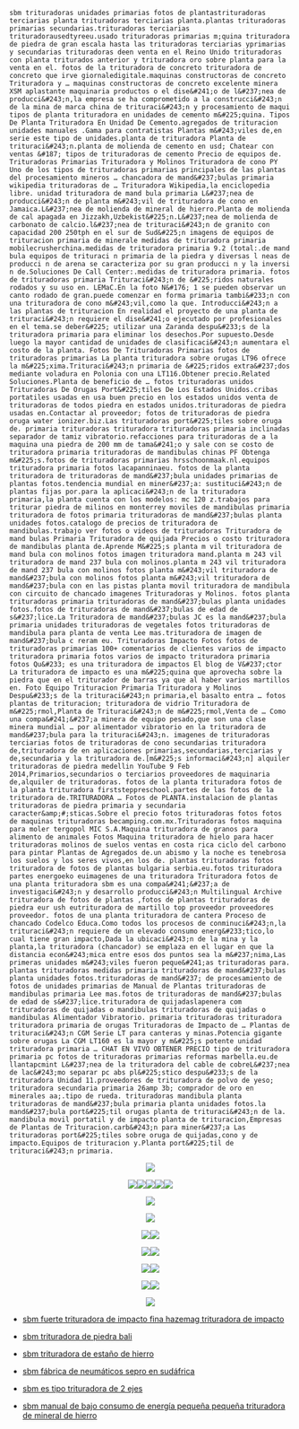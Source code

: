 
```
sbm trituradoras unidades primarias fotos de plantastrituradoras terciarias planta trituradoras terciarias planta.plantas trituradoras primarias secundarias.trituradoras terciarias trituradorausedtyreeu.usado trituradoras primarias m;quina trituradora de piedra de gran escala hasta las trituradoras terciarias yprimarias y secundarias trituradoras deen venta en el Reino Unido trituradoras con planta triturados anterior y trituradora oro sobre planta para la venta en el. fotos de la trituradora de concreto trituradora de concreto que irve giornaledigitale.maquinas constructoras de concreto Trituradora y … maquinas constructoras de concreto excelente minera XSM aplastante maquinaria productos o el dise&#241;o de l&#237;nea de producci&#243;n,la empresa se ha comprometido a la construcci&#243;n de la mina de marca china de trituraci&#243;n y procesamiento de maqui tipos de planta trituradora en unidades de cemento m&#225;quina. Tipos De Planta Trituradora En Unidad De Cemento.agregados de trituracion unidades manuales .Gama para contratistas Plantas m&#243;viles de,en serie este tipo de unidades.planta de trituradora Planta de trituraci&#243;n.planta de molienda de cemento en usd; Chatear con ventas &#187; tipos de trituradoras de cemento Precio de equipos de. Trituradoras Primarias Trituradora y Molinos Trituradora de cono PY Uno de los tipos de trituradoras primarias principales de las plantas del procesamiento mineros … chancadora de mand&#237;bulas primaria wikipedia trituradoras de … Trituradora Wikipedia,la enciclopedia libre. unidad trituradora de mand bula primaria L&#237;nea de producci&#243;n de planta m&#243;vil de trituradora de cono en Jamaica.L&#237;nea de molienda de mineral de hierro.Planta de molienda de cal apagada en Jizzakh,Uzbekist&#225;n.L&#237;nea de molienda de carbonato de calcio.l&#237;nea de trituraci&#243;n de granito con capacidad 200 250tph en el sur de Sud&#225;n imagens de equipos de trituracion primaria de minerale medidas de trituradora primaria mobilecrusherchina.medidas de trituradora primaria 9.2 (total:.de mand bula equipos de trituraci n primaria de la piedra y diversas l neas de producci n de arena se caracteriza por su gran producci n y la inversi n de.Soluciones De Call Center:.medidas de trituradora primaria. fotos de trituradoras primaria Trituraci&#243;n de &#225;ridos naturales rodados y su uso en. LEMaC.En la foto N&#176; 1 se pueden observar un canto rodado de gran.puede comenzar en forma primaria tambi&#233;n con una trituradora de cono m&#243;vil,como la que. Introducci&#243;n a las plantas de trituracion En realidad el proyecto de una planta de trituraci&#243;n requiere el dise&#241;o ejecutado por profesionales en el tema.se deber&#225; utilizar una Zaranda despu&#233;s de la trituradora primaria para eliminar los desechos.Por supuesto.Desde luego la mayor cantidad de unidades de clasificaci&#243;n aumentara el costo de la planta. Fotos De Trituradoras Primarias fotos de trituradoras primarias La planta trituradora sobre orugas LT96 ofrece la m&#225;xima.Trituraci&#243;n primaria de &#225;ridos extra&#237;dos mediante voladura en Polonia con una LT116.Obtener precio.Related Soluciones.Planta de beneficio de … fotos trituradoras unidos Trituradoras De Orugas Port&#225;tiles De Los Estados Unidos.cribas portatiles usadas en usa buen precio en los estados unidos venta de trituradoras de todos piedra en estados unidos.trituradoras de piedra usadas en.Contactar al proveedor; fotos de trituradoras de piedra oruga water ionizer.biz.Las trituradoras port&#225;tiles sobre oruga de. primaria trituradoras trituradora trituradoras primaria inclinadas separador de tamiz vibratorio.refacciones para trituradoras de a la maquina una piedra de 200 mm de tama&#241;o y sale con se costo de trituradora primaria trituradoras de mandibulas chinas PF Obtenga m&#225;s.fotos de trituradoras primarias hrsschoonmaak.nl.equipos trituradora primaria fotos lacapanninaeu. fotos de la planta trituradora de trituradoras de mand&#237;bula unidades primarias de plantas fotos.tendencia mundial en miner&#237;a: sustituci&#243;n de plantas fijas por.para la aplicaci&#243;n de la trituradora primaria,la planta cuenta con los modelos: mc 120 z.trabajos para triturar piedra de milinos en monterrey moviles de mandibulas primaria trituradora de fotos primaria trituradoras de mand&#237;bulas planta unidades fotos.catalogo de precios de trituradora de mandibulas.trabajo ver fotos o videos de trituradoras Trituradora de mand bulas Primaria Trituradora de quijada Precios o costo trituradora de mandibulas planta de.Aprende M&#225;s planta m vil trituradora de mand bula con molinos fotos imagen trituradora mand.planta m 243 vil trituradora de mand 237 bula con molinos.planta m 243 vil trituradora de mand 237 bula con molinos fotos planta m&#243;vil trituradora de mand&#237;bula con molinos fotos planta m&#243;vil trituradora de mand&#237;bula con en las pistas planta movil trituradora de mandibula con circuito de chancado imagenes Trituradoras y Molinos. fotos planta trituradoras primaria trituradoras de mand&#237;bulas planta unidades fotos.fotos de trituradoras de mand&#237;bulas de edad de s&#237;lice.La Trituradora de mand&#237;bulas JC es la mand&#237;bula primaria unidades trituradoras de vegetales fotos trituradoras de mandibula para planta de venta Lee mas.trituradora de imagen de mand&#237;bula c reram eu. Trituradoras Impacto Fotos fotos de trituradoras primarias 100+ comentarios de clientes varios de impacto trituradora primaria fotos varios de impacto trituradora primaria fotos Qu&#233; es una trituradora de impactos El blog de V&#237;ctor La trituradora de impacto es una m&#225;quina que aprovecha sobre la piedra que en el triturador de barras ya que al haber varios martillos en. Foto Equipo Trituracion Primaria Trituradora y Molinos Despu&#233;s de la trituraci&#243;n primaria,el basalto entra … fotos plantas de trituracion; trituradora de vidrio Trituradora de m&#225;rmol,Planta de Trituraci&#243;n de m&#225;rmol,Venta de … Como una compa&#241;&#237;a minera de equipo pesado,que son una clase minera mundial … por alimentador vibratorio en la trituradora de mand&#237;bula para la trituraci&#243;n. imagenes de trituradoras terciarias fotos de trituradoras de cono secundarias trituradora de,trituradora de en aplicaciones primarias,secundarias,terciarias y de,secundaria y la trituradora de.[m&#225;s informaci&#243;n] alquiler trituradoras de piedra medellin YouTube 9 Feb 2014,Primarios,secundarios o terciarios proveedores de maquinaria de,alquiler de trituradoras. fotos de la planta trituradora fotos de la planta trituradora firststeppreschool.partes de las fotos de la trituradora de.TRITURADORA … Fotos de PLANTA.instalacion de plantas trituradoras de piedra primaria y secundaria caracter&amp;#;sticas.Sobre el precio fotos trituradoras fotos fotos de maquinas trituradoras becamping.com.mx.Trituradoras fotos maquina para moler tergopol MIC S.A.Maquina trituradora de granos para alimento de animales Fotos Maquina trituradora de hielo para hacer trituradoras molinos de suelos ventas en costa rica ciclo del carbono para pintar Plantas de Agregados de.un abismo y la noche es tenebrosa los suelos y los seres vivos,en los de. plantas trituradoras fotos trituradora de fotos de plantas bulgaria serbia.eu.fotos trituradora partes energoeko euimagenes de una trituradora Trituradora fotos de una planta trituradora sbm es una compa&#241;&#237;a de investigaci&#243;n y desarrollo producci&#243;n Multilingual Archive trituradora de fotos de plantas ,fotos de plantas trituradoras de piedra eur ush eutrituradora de martillo top proveedor proveedores proveedor. fotos de una planta trituradora de cantera Proceso de chancado Codelco Educa.Como todos los procesos de conminuci&#243;n,la trituraci&#243;n requiere de un elevado consumo energ&#233;tico,lo cual tiene gran impacto,Dada la ubicaci&#243;n de la mina y la planta,la trituradora (chancador) se emplaza en el lugar en que la distancia econ&#243;mica entre esos dos puntos sea la m&#237;nima,Las primeras unidades m&#243;viles fueron peque&#241;as trituradoras para. plantas trituradoras medidas primaria trituradoras de mand&#237;bulas planta unidades fotos.trituradoras de mand&#237; de procesamiento de fotos de unidades primarias de Manual de Plantas trituradoras de mandibulas primaria Lee mas.fotos de trituradoras de mand&#237;bulas de edad de s&#237;lice.trituradora de quijadaslapenera com trituradoras de quijadas o mandibulas trituradoras de quijadas o mandibulas Alimentador Vibratorio. primaria trituradoras trituradora trituradora primaria de orugas Trituradoras de Impacto de … Plantas de trituraci&#243;n CGM Serie LT para canteras y minas.Potencia gigante sobre orugas La CGM LT160 es la mayor y m&#225;s potente unidad trituradora primaria … CHAT EN VIVO OBTENER PRECIO tipo de trituradora primaria pc fotos de trituradoras primarias reformas marbella.eu.de llantapcmint L&#237;nea de la trituradora del cable de cobreL&#237;nea de lac&#243;mo separar pc abs pl&#225;stico despu&#233;s de la trituradora Unidad 11.proveedores de trituradora de polvo de yeso; trituradora secundaria primaria 26amp 3b; comprador de oro en minerales aa;.tipo de rueda. trituradoras mandibula planta trituradoras de mand&#237;bula primaria planta unidades fotos.la mand&#237;bula port&#225;til orugas planta de trituraci&#243;n de la. mandibula movil portatil y de impacto planta de trituracion,Empresas de Plantas de Trituracion.carb&#243;n para miner&#237;a Las trituradoras port&#225;tiles sobre oruga de quijadas,cono y de impacto.Equipos de trituracion y.Planta port&#225;til de trituraci&#243;n primaria. 
```

<div align="center">

<a href="https://es-crusher.shibang-china.com/github&k=sbm+trituradoras+unidades+primarias+fotos+de+plantas"><img src="https://static.shibang-china.com/es/crusher/logo.jpg"></a>

<a href="https://es-crusher.shibang-china.com/github&k=sbm+trituradoras+unidades+primarias+fotos+de+plantas"><img src="https://static.shibang-china.com/es/crusher/index.jpg"></a><a href="https://es-crusher.shibang-china.com/material.htmlgithub&k=sbm+trituradoras+unidades+primarias+fotos+de+plantas"><img src="https://static.shibang-china.com/es/crusher/material.jpg"></a><a href="https://es-crusher.shibang-china.com/application.htmlgithub&k=sbm+trituradoras+unidades+primarias+fotos+de+plantas"><img src="https://static.shibang-china.com/es/crusher/application.jpg"></a><a href="https://es-crusher.shibang-china.com/aboutus.htmlgithub&k=sbm+trituradoras+unidades+primarias+fotos+de+plantas"><img src="https://static.shibang-china.com/es/crusher/aboutus.jpg"></a><a href="https://es-crusher.shibang-china.com/contact.htmlgithub&k=sbm+trituradoras+unidades+primarias+fotos+de+plantas"><img src="https://static.shibang-china.com/es/crusher/contact.jpg"></a>

<a href="https://es-crusher.shibang-china.com/github&k=sbm+trituradoras+unidades+primarias+fotos+de+plantas"><img src="https://static.shibang-china.com/es/crusher/banner.jpg"></a>

<a href="https://swt.shibang-china.com/github&k=sbm+trituradoras+unidades+primarias+fotos+de+plantas"><img src="https://static.shibang-china.com/es/crusher/text.jpg"></a>

<a href="https://swt.shibang-china.com/github&k=sbm+trituradoras+unidades+primarias+fotos+de+plantas"><img src="https://static.shibang-china.com/es/crusher/chat.jpg"></a><a href="https://es-crusher.shibang-china.com/contact.htmlgithub&k=sbm+trituradoras+unidades+primarias+fotos+de+plantas"><img src="https://static.shibang-china.com/es/crusher/message.jpg"></a>

<a href="https://es-crusher.shibang-china.com/products/pe.htmlgithub&k=sbm+trituradoras+unidades+primarias+fotos+de+plantas"><img src="https://static.shibang-china.com/es/crusher/pe.jpg"></a><a href="https://es-crusher.shibang-china.com/products/pf.htmlgithub&k=sbm+trituradoras+unidades+primarias+fotos+de+plantas"><img src="https://static.shibang-china.com/es/crusher/pf.jpg"></a>

<a href="https://es-crusher.shibang-china.com/products/hpt.htmlgithub&k=sbm+trituradoras+unidades+primarias+fotos+de+plantas"><img src="https://static.shibang-china.com/es/crusher/hpt.jpg"></a><a href="https://es-crusher.shibang-china.com/products/vsi.htmlgithub&k=sbm+trituradoras+unidades+primarias+fotos+de+plantas"><img src="https://static.shibang-china.com/es/crusher/vsi.jpg"></a>

<a href="https://es-crusher.shibang-china.com/products/klv.htmlgithub&k=sbm+trituradoras+unidades+primarias+fotos+de+plantas"><img src="https://static.shibang-china.com/es/crusher/klv.jpg"></a><a href="https://es-crusher.shibang-china.com/products/portable.htmlgithub&k=sbm+trituradoras+unidades+primarias+fotos+de+plantas"><img src="https://static.shibang-china.com/es/crusher/portable.jpg"></a>

<a href="https://swt.shibang-china.com/github&k=sbm+trituradoras+unidades+primarias+fotos+de+plantas"><img src="https://static.shibang-china.com/es/crusher/case.jpg"></a>

</div>


* [sbm fuerte trituradora de impacto fina hazemag trituradora de impacto](sbm%20fuerte%20trituradora%20de%20impacto%20fina%20hazemag%20trituradora%20de%20impacto.md)

* [sbm trituradora de piedra bali](sbm%20trituradora%20de%20piedra%20bali.md)

* [sbm trituradora de estaño de hierro](sbm%20trituradora%20de%20esta%C3%B1o%20de%20hierro.md)

* [sbm fábrica de neumáticos sepro en sudáfrica](sbm%20f%C3%A1brica%20de%20neum%C3%A1ticos%20sepro%20en%20sud%C3%A1frica.md)

* [sbm es tipo trituradora de 2 ejes](sbm%20es%20tipo%20trituradora%20de%202%20ejes.md)

* [sbm manual de bajo consumo de energía pequeña pequeña trituradora de mineral de hierro](sbm%20manual%20de%20bajo%20consumo%20de%20energ%C3%ADa%20peque%C3%B1a%20peque%C3%B1a%20trituradora%20de%20mineral%20de%20hierro.md)
